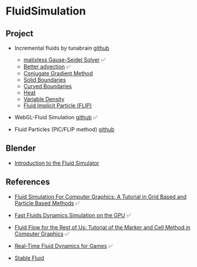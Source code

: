 # FluidSimulation

## Project

- Incremental fluids by tunabrain [github](https://github.com/tunabrain/incremental-fluids/blob/master/README.md)

  - [matixless Gause-Seidel Solver](https://github.com/tunabrain/incremental-fluids/blob/master/1-matrixless/Documentation.md) ✅
  - [Better advection](https://github.com/tunabrain/incremental-fluids/blob/master/2-better-advection/Documentation.md) ✅
  - [Conjugate Gradient Method](https://github.com/tunabrain/incremental-fluids/blob/master/3-conjugate-gradients/Documentation.md)
  - [Solid Boundaries](https://github.com/tunabrain/incremental-fluids/blob/master/4-solid-boundaries/Documentation.md)
  - [Curved Boundaries](https://github.com/tunabrain/incremental-fluids/blob/master/5-curved-boundaries/Documentation.md)
  - [Heat](https://github.com/tunabrain/incremental-fluids/blob/master/6-heat/Documentation.md)
  - [Variable Density](https://github.com/tunabrain/incremental-fluids/blob/master/7-variable-density/Documentation.md)
  - [Fluid Implicit Particle (FLIP)](https://github.com/tunabrain/incremental-fluids/blob/master/8-flip/Documentation.md)

- WebGL-Fluid Simulation [github](https://github.com/PavelDoGreat/WebGL-Fluid-Simulation) ✅

- Fluid Particles (PIC/FLIP method) [github](https://github.com/dli/fluid)

## Blender

- [Introduction to the Fluid Simulator](https://www.youtube.com/watch?v=gmsk_LkeGIs)

## References

- [Fluid Simulation For Computer Graphics: A Tutorial in Grid Based and Particle Based Methods](https://cg.informatik.uni-freiburg.de/intern/seminar/gridFluids_fluid-EulerParticle.pdf) ✅

- [Fast Fluids Dynamics Simulation on the GPU](https://developer.nvidia.com/gpugems/gpugems/part-vi-beyond-triangles/chapter-38-fast-fluid-dynamics-simulation-gpu) ✅

- [Fluid Flow for the Rest of Us: Tutorial of the Marker and Cell Method in Computer Graphics](https://cg.informatik.uni-freiburg.de/intern/seminar/gridFluids_fluid_flow_for_the_rest_of_us.pdf) ✅

- [Real-Time Fluid Dynamics for Games](https://www.dgp.toronto.edu/public_user/stam/reality/Research/pdf/GDC03.pdf) ✅

- [Stable Fluid](https://www.dgp.toronto.edu/public_user/stam/reality/Research/pdf/ns.pdf)
